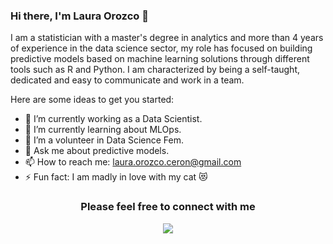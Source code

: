 ### Hi there, I'm Laura Orozco 👋

I am a statistician with a master's degree in analytics and more than 4 years of experience in the data science sector, my role has focused on building predictive models based on machine learning solutions through different tools such as R and Python. I am characterized by being a self-taught, dedicated and easy to communicate and work in a team.

Here are some ideas to get you started:

- 🔭 I’m currently working as a Data Scientist.
- 🌱 I’m currently learning about MLOps.
- 👯 I’m a volunteer in Data Science Fem.
- 💬 Ask me about predictive models.
- 📫 How to reach me: laura.orozco.ceron@gmail.com
- ⚡ Fun fact: I am madly in love with my cat 😻


<h3 align="center">Please feel free to connect with me</h3>
<p align="center">
  <a href= "https://www.linkedin.com/in/laura-orozco-32304bbb/"><img src="https://img.icons8.com/dusk/48/000000/linkedin.png"/></a>
</p>

